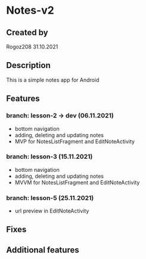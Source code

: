 # Notes-v2
## Created by
Rogoz208 31.10.2021

## Description
This is a simple notes app for Android

## Features
### branch: lesson-2 -> dev (06.11.2021)
- bottom navigation
- adding, deleting and updating notes
- MVP for NotesListFragment and EditNoteActivity

### branch: lesson-3 (15.11.2021)
- bottom navigation
- adding, deleting and updating notes
- MVVM for NotesListFragment and EditNoteActivity

### branch: lesson-5 (25.11.2021)
- url preview in EditNoteActivity

## Fixes

## Additional features
